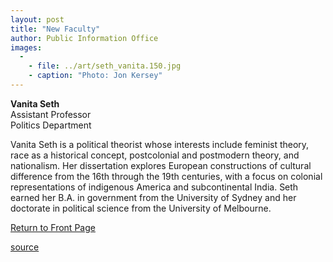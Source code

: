 ```yaml
---
layout: post
title: "New Faculty"
author: Public Information Office
images:
  -
    - file: ../art/seth_vanita.150.jpg
    - caption: "Photo: Jon Kersey"
---
```


**Vanita Seth**  
Assistant Professor  
Politics Department  
  
Vanita Seth is a political theorist whose interests include feminist theory, race as a historical concept, postcolonial and postmodern theory, and nationalism. Her dissertation explores European constructions of cultural difference from the 16th through the 19th centuries, with a focus on colonial representations of indigenous America and subcontinental India. Seth earned her B.A. in government from the University of Sydney and her doctorate in political science from the University of Melbourne.

[Return to Front Page][1]  
  

[1]: ../../index.html

[source](http://www1.ucsc.edu/currents/01-02/02-11/newfac.html "Permalink to newfac")
